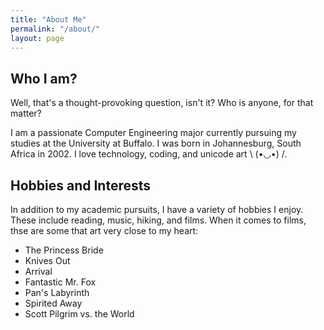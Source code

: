 ```yaml
---
title: "About Me"
permalink: "/about/"
layout: page
---
```


## Who I am?
Well, that's a thought-provoking question, isn't it? Who is anyone, for that matter?

I am a passionate Computer Engineering major currently pursuing my studies at the University at Buffalo. I was born in Johannesburg, South Africa in 2002. I love technology, coding, and unicode art \ (•◡•) /.

## Hobbies and Interests

In addition to my academic pursuits, I have a variety of hobbies I enjoy. These include reading, music, hiking, and films. When it comes to films, thse are some that art very close to my heart:

* The Princess Bride
* Knives Out
* Arrival
* Fantastic Mr. Fox
* Pan's Labyrinth
* Spirited Away
* Scott Pilgrim vs. the World
